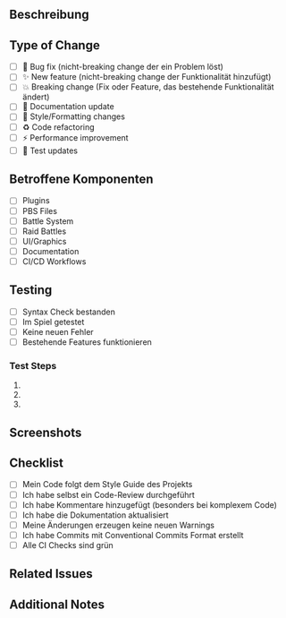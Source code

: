 ## Beschreibung
<!-- Beschreibe die Änderungen in diesem PR -->

## Type of Change
<!-- Markiere zutreffende Optionen mit [x] -->

- [ ] 🐛 Bug fix (nicht-breaking change der ein Problem löst)
- [ ] ✨ New feature (nicht-breaking change der Funktionalität hinzufügt)
- [ ] 💥 Breaking change (Fix oder Feature, das bestehende Funktionalität ändert)
- [ ] 📝 Documentation update
- [ ] 🎨 Style/Formatting changes
- [ ] ♻️ Code refactoring
- [ ] ⚡ Performance improvement
- [ ] 🧪 Test updates

## Betroffene Komponenten
<!-- Markiere zutreffende Bereiche -->

- [ ] Plugins
- [ ] PBS Files
- [ ] Battle System
- [ ] Raid Battles
- [ ] UI/Graphics
- [ ] Documentation
- [ ] CI/CD Workflows

## Testing
<!-- Beschreibe wie du die Änderungen getestet hast -->

- [ ] Syntax Check bestanden
- [ ] Im Spiel getestet
- [ ] Keine neuen Fehler
- [ ] Bestehende Features funktionieren

### Test Steps
1. 
2. 
3. 

## Screenshots
<!-- Falls UI-Änderungen, füge Screenshots hinzu -->

## Checklist
<!-- Stelle sicher, dass alles abgehakt ist -->

- [ ] Mein Code folgt dem Style Guide des Projekts
- [ ] Ich habe selbst ein Code-Review durchgeführt
- [ ] Ich habe Kommentare hinzugefügt (besonders bei komplexem Code)
- [ ] Ich habe die Dokumentation aktualisiert
- [ ] Meine Änderungen erzeugen keine neuen Warnings
- [ ] Ich habe Commits mit Conventional Commits Format erstellt
- [ ] Alle CI Checks sind grün

## Related Issues
<!-- Verlinke related Issues: Closes #123, Related to #456 -->

## Additional Notes
<!-- Weitere Informationen für Reviewer -->
